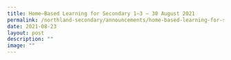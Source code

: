 ```yaml
---
title: Home–Based Learning for Secondary 1–3 – 30 August 2021
permalink: /northland-secondary/announcements/home-based-learning-for-secondary-1-3-30-august-2021/
date: 2021-08-23
layout: post
description: ""
image: ""
---
```

